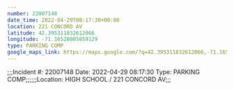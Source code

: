```yaml
---
number: 22007148
date_time: 2022-04-29T08:17:30+00:00
location: 221 CONCORD AV
latitude: 42.395311832612066
longitude: -71.16528005859129
type: PARKING COMP
google_maps_link: https://maps.google.com/?q=42.395311832612066,-71.16528005859129
---
```


;;;Incident #: 22007148   Date: 2022-04-29 08:17:30   Type: PARKING COMP;;;;;;Location: HIGH SCHOOL / 221 CONCORD AV;;;
